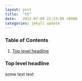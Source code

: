 ```yaml
---
layout: post
title:  "tt"
date:   2022-07-09 21:23:00 +0900
categories: jekyll update
---
```


### Table of Contents

1.  [Top level headline](#org54b23c4)


<a id="org54b23c4"></a>

### Top level headline

some text
text

